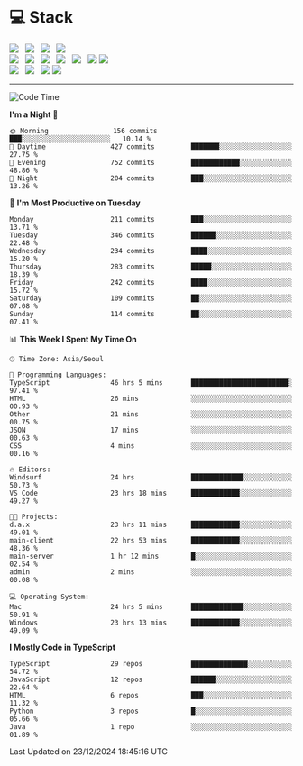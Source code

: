<h1>💻 Stack</h1>
<div>
 <!-- badge : https://shields.io/ -->
 <!-- icon : https://simpleicons.org/?q=Get -->
 <img src="https://img.shields.io/badge/HTML5-e74c3c?style=flat-square&logo=HTML5&logoColor=white"/> &nbsp 
 <img src="https://img.shields.io/badge/CSS3-0A84FF?style=flat-square&logo=CSS3&logoColor=white"/> &nbsp 
 <img src="https://img.shields.io/badge/JavaScript-FFCD11?style=flat-square&logo=JavaScript&logoColor=white"/> &nbsp 
 <img src="https://img.shields.io/badge/TypeScript-3075C0?style=flat-square&logo=TypeScript&logoColor=white"/>
 <br/>
 <img src="https://img.shields.io/badge/Next-000000?style=flat-square&logo=nextdotjs&logoColor=white"/> &nbsp 
 <img src="https://img.shields.io/badge/React-00BCF6?style=flat-square&logo=React&logoColor=white"/> &nbsp 
 <img src="https://img.shields.io/badge/Redux-764ABC?style=flat-square&logo=Redux&logoColor=white"/> &nbsp
 <img src="https://img.shields.io/badge/Recoil-3578E5?style=flat-square&logo=recoil&logoColor=white"/> &nbsp
 <img src="https://img.shields.io/badge/React-Query-FF4154?style=flat-square&logo=reactquery&logoColor=white"/> &nbsp 
 <img src="https://img.shields.io/badge/styled%2Dcomponents-DB7093?style=flat-square&logo=styled%2Dcomponents&logoColor=white"/>
 <img src="https://img.shields.io/badge/CSS Modules-000000?style=flat-square&logo=CSS Modules&logoColor=white"/> &nbsp 
 <br/>
 <img src="https://img.shields.io/badge/Node-339933?style=flat-square&logo=Node.js&logoColor=white"/> &nbsp 
 <img src="https://img.shields.io/badge/Express-000000?style=flat-square&logo=Express&logoColor=white"/> &nbsp 
 <img src="https://img.shields.io/badge/MongoDB-47A248?style=flat-square&logo=MongoDB&logoColor=white"/>
 <img src="https://img.shields.io/badge/MariaDB-003545?style=flat-square&logo=mariadb&logoColor=white"/>
</div>

<hr>

<!--START_SECTION:waka-->
![Code Time](http://img.shields.io/badge/Code%20Time-1%2C813%20hrs%2022%20mins-blue)

**I'm a Night 🦉** 

```text
🌞 Morning                156 commits         ███░░░░░░░░░░░░░░░░░░░░░░   10.14 % 
🌆 Daytime                427 commits         ███████░░░░░░░░░░░░░░░░░░   27.75 % 
🌃 Evening                752 commits         ████████████░░░░░░░░░░░░░   48.86 % 
🌙 Night                  204 commits         ███░░░░░░░░░░░░░░░░░░░░░░   13.26 % 
```
📅 **I'm Most Productive on Tuesday** 

```text
Monday                   211 commits         ███░░░░░░░░░░░░░░░░░░░░░░   13.71 % 
Tuesday                  346 commits         ██████░░░░░░░░░░░░░░░░░░░   22.48 % 
Wednesday                234 commits         ████░░░░░░░░░░░░░░░░░░░░░   15.20 % 
Thursday                 283 commits         █████░░░░░░░░░░░░░░░░░░░░   18.39 % 
Friday                   242 commits         ████░░░░░░░░░░░░░░░░░░░░░   15.72 % 
Saturday                 109 commits         ██░░░░░░░░░░░░░░░░░░░░░░░   07.08 % 
Sunday                   114 commits         ██░░░░░░░░░░░░░░░░░░░░░░░   07.41 % 
```


📊 **This Week I Spent My Time On** 

```text
🕑︎ Time Zone: Asia/Seoul

💬 Programming Languages: 
TypeScript               46 hrs 5 mins       ████████████████████████░   97.41 % 
HTML                     26 mins             ░░░░░░░░░░░░░░░░░░░░░░░░░   00.93 % 
Other                    21 mins             ░░░░░░░░░░░░░░░░░░░░░░░░░   00.75 % 
JSON                     17 mins             ░░░░░░░░░░░░░░░░░░░░░░░░░   00.63 % 
CSS                      4 mins              ░░░░░░░░░░░░░░░░░░░░░░░░░   00.16 % 

🔥 Editors: 
Windsurf                 24 hrs              █████████████░░░░░░░░░░░░   50.73 % 
VS Code                  23 hrs 18 mins      ████████████░░░░░░░░░░░░░   49.27 % 

🐱‍💻 Projects: 
d.a.x                    23 hrs 11 mins      ████████████░░░░░░░░░░░░░   49.01 % 
main-client              22 hrs 53 mins      ████████████░░░░░░░░░░░░░   48.36 % 
main-server              1 hr 12 mins        █░░░░░░░░░░░░░░░░░░░░░░░░   02.54 % 
admin                    2 mins              ░░░░░░░░░░░░░░░░░░░░░░░░░   00.08 % 

💻 Operating System: 
Mac                      24 hrs 5 mins       █████████████░░░░░░░░░░░░   50.91 % 
Windows                  23 hrs 13 mins      ████████████░░░░░░░░░░░░░   49.09 % 
```

**I Mostly Code in TypeScript** 

```text
TypeScript               29 repos            ██████████████░░░░░░░░░░░   54.72 % 
JavaScript               12 repos            ██████░░░░░░░░░░░░░░░░░░░   22.64 % 
HTML                     6 repos             ███░░░░░░░░░░░░░░░░░░░░░░   11.32 % 
Python                   3 repos             █░░░░░░░░░░░░░░░░░░░░░░░░   05.66 % 
Java                     1 repo              ░░░░░░░░░░░░░░░░░░░░░░░░░   01.89 % 
```




 Last Updated on 23/12/2024 18:45:16 UTC
<!--END_SECTION:waka-->
